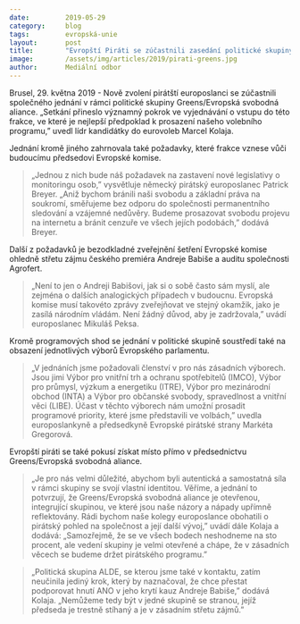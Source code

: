 ```yaml
---
date:         2019-05-29
category:     blog
tags:         evropská-unie
layout:       post
title:        "Evropští Piráti se zúčastnili zasedání politické skupiny Evropského parlamentu Greens/Evropská svobodná aliance"
image:        /assets/img/articles/2019/pirati-greens.jpg
author:       Mediální odbor
---
```


Brusel, 29. května 2019 - Nově zvolení pirátští europoslanci se zúčastnili společného jednání v rámci politické skupiny Greens/Evropská svobodná aliance. „Setkání přineslo významný pokrok ve vyjednávání o vstupu do této frakce, ve které je nejlepší předpoklad k prosazení našeho volebního programu,” uvedl lídr kandidátky do eurovoleb Marcel Kolaja.

Jednání kromě jiného zahrnovala také požadavky, které frakce vznese vůči budoucímu předsedovi Evropské komise. 

> „Jednou z nich bude náš požadavek na zastavení nové legislativy o monitoringu osob,” vysvětluje německý pirátský europoslanec Patrick Breyer. „Aniž bychom bránili naši svobodu a základní práva na soukromí, směřujeme bez odporu do společnosti permanentního sledování a vzájemné nedůvěry. Budeme prosazovat svobodu projevu na internetu a bránit cenzuře ve všech jejích podobách,” dodává Breyer.

Další z požadavků je bezodkladné zveřejnění šetření Evropské komise ohledně střetu zájmu českého premiéra Andreje Babiše a auditu společnosti Agrofert.

> „Není to jen o Andreji Babišovi, jak si o sobě často sám myslí, ale zejména o dalších analogických případech v budoucnu. Evropská komise musí takovéto zprávy zveřejňovat ve stejný okamžik, jako je zasílá národním vládám. Není žádný důvod, aby je zadržovala,” uvádí europoslanec Mikuláš Peksa.

Kromě programových shod se jednání v politické skupině soustředí také na obsazení jednotlivých výborů Evropského parlamentu. 

> „V jednáních jsme požadovali členství v pro nás zásadních výborech. Jsou jimi Výbor pro vnitřní trh a ochranu spotřebitelů (IMCO), Výbor pro průmysl, výzkum a energetiku (ITRE), Výbor pro mezinárodní obchod (INTA) a Výbor pro občanské svobody, spravedlnost a vnitřní věci (LIBE). Účast v těchto výborech nám umožní prosadit programové priority, které jsme představili ve volbách,” uvedla europoslankyně a předsedkyně Evropské pirátské strany Markéta Gregorová.

Evropští piráti se také pokusí získat místo přímo v předsednictvu Greens/Evropská svobodná aliance. 

> „Je pro nás velmi důležité, abychom byli autentická a samostatná síla v rámci skupiny se svojí vlastní identitou. Věříme, a jednání to potvrzují, že Greens/Evropská svobodná aliance je otevřenou, integrující skupinou, ve které jsou naše názory a nápady upřímně reflektovány. Rádi bychom naše kolegy europoslance obohatili o pirátský pohled na společnost a její další vývoj,” uvádí dále Kolaja a dodává: „Samozřejmě, že se ve všech bodech neshodneme na sto procent, ale vedení skupiny je velmi otevřené a chápe, že v zásadních věcech se budeme držet pirátského programu.”

> „Politická skupina ALDE, se kterou jsme také v kontaktu, zatím neučinila jediný krok, který by naznačoval, že chce přestat podporovat hnutí ANO v jeho krytí kauz Andreje Babiše,” dodává Kolaja. „Nemůžeme tedy být v jedné skupině se stranou, jejíž předseda je trestně stíhaný a je v zásadním střetu zájmů.”
